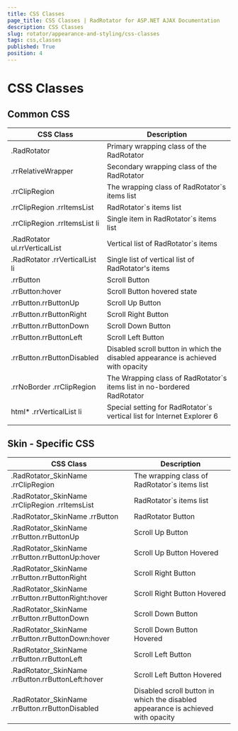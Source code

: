```yaml
---
title: CSS Classes
page_title: CSS Classes | RadRotator for ASP.NET AJAX Documentation
description: CSS Classes
slug: rotator/appearance-and-styling/css-classes
tags: css,classes
published: True
position: 4
---
```


# CSS Classes

## Common CSS

| CSS Class | Description |
| ------ | ------ |
|.RadRotator|Primary wrapping class of the RadRotator|
|.rrRelativeWrapper|Secondary wrapping class of the RadRotator|
|.rrClipRegion|The wrapping class of RadRotator`s items list|
|.rrClipRegion .rrItemsList|RadRotator`s items list|
|.rrClipRegion .rrItemsList li|Single item in RadRotator`s items list|
|.RadRotator ul.rrVerticalList|Vertical list of RadRotator`s items|
|.RadRotator .rrVerticalList li|Single list of vertical list of RadRotator's items|
|.rrButton|Scroll Button|
|.rrButton:hover|Scroll Button hovered state|
|.rrButton.rrButtonUp|Scroll Up Button|
|.rrButton.rrButtonRight|Scroll Right Button|
|.rrButton.rrButtonDown|Scroll Down Button|
|.rrButton.rrButtonLeft|Scroll Left Button|
|.rrButton.rrButtonDisabled|Disabled scroll button in which the disabled appearance is achieved with opacity|
|.rrNoBorder .rrClipRegion|The Wrapping class of RadRotator`s items list in no-bordered RadRotator|
|html* .rrVerticalList li|Special setting for RadRotator`s vertical list for Internet Explorer 6|
|||

## Skin - Specific CSS

| CSS Class | Description |
| ------ | ------ |
|.RadRotator_SkinName .rrClipRegion|The wrapping class of RadRotator`s items list|
|.RadRotator_SkinName .rrClipRegion .rrItemsList|RadRotator`s items list|
|.RadRotator_SkinName .rrButton|RadRotator Button|
|.RadRotator_SkinName .rrButton.rrButtonUp|Scroll Up Button|
|.RadRotator_SkinName .rrButton.rrButtonUp:hover|Scroll Up Button Hovered|
|.RadRotator_SkinName .rrButton.rrButtonRight|Scroll Right Button|
|.RadRotator_SkinName .rrButton.rrButtonRight:hover|Scroll Right Button Hovered|
|.RadRotator_SkinName .rrButton.rrButtonDown|Scroll Down Button|
|.RadRotator_SkinName .rrButton.rrButtonDown:hover|Scroll Down Button Hovered|
|.RadRotator_SkinName .rrButton.rrButtonLeft|Scroll Left Button|
|.RadRotator_SkinName .rrButton.rrButtonLeft:hover|Scroll Left Button Hovered|
|.RadRotator_SkinName .rrButton.rrButtonDisabled|Disabled scroll button in which the disabled appearance is achieved with opacity|
